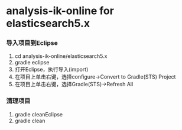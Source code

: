 # analysis-ik-online for elasticsearch5.x

### 导入项目到Eclipse
>
1. cd analysis-ik-online/elasticsearch5.x
2. gradle eclipse
3. 打开Eclipse，执行导入(import)
4. 在项目上单击右键，选择configure->Convert to Gradle(STS) Project
5. 在项目上单击右键，选择Gradle(STS)->Refresh All

### 清理项目
> 
1. gradle cleanEclipse
2. gradle clean
